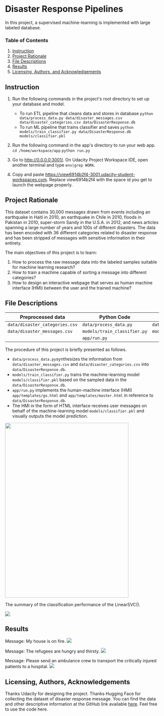 # Disaster Response Pipelines

In this project, a supervised machine-learning is implemented with large labeled database. 

### Table of Contents

1. [Instruction](#instruction)
2. [Project Rationale](#rationale)
3. [File Descriptions](#files)
4. [Results](#results)
5. [Licensing, Authors, and Acknowledgements](#licensing)

## Instruction <a name="instruction"></a>

1. Run the following commands in the project's root directory to set up your database and model.

    - To run ETL pipeline that cleans data and stores in database
        `python data/process_data.py data/disaster_messages.csv data/disaster_categories.csv data/DisasterResponse.db`
    - To run ML pipeline that trains classifier and saves
        `python models/train_classifier.py data/DisasterResponse.db models/classifier.pkl`

2. Run the following command in the app's directory to run your web app.
    `cd /home/workspace/app`
    `python run.py`

3. Go to http://0.0.0.0:3001/. On Udacity Project Workspace IDE, open another terminal and type `env|grep WORK`.
4. Copy and paste https://view6914b2f4-3001.udacity-student-workspaces.com. Replace view6914b2f4 with the space id you get to launch the webpage properly.

## Project Rationale<a name="rationale"></a>

This dataset contains 30,000 messages drawn from events including an earthquake in Haiti in 2010, an earthquake in Chile in 2010, floods in Pakistan in 2010, super-storm Sandy in the U.S.A. in 2012, and news articles spanning a large number of years and 100s of different disasters. The data has been encoded with 36 different categories related to disaster response and has been stripped of messages with sensitive information in their entirety. 

The main objectives of this project is to learn:

1. How to process the raw message data into the labeled samples suitable for machine learning research?
2. How to train a machine capable of sorting a message into different categories?
3. How to design an interactive webpage that serves as human machine interface (HMI) between the user and the trained machine?


## File Descriptions <a name="files"></a>

| Preprocessed data | Python Code | Processed data | HTML |
| --- | --- | --- | --- |
| `data/disaster_categories.csv` | `data/process_data.py` | `data/DisasterResponse.db` | `app/templates/go.html` |
| `data/disaster_messages.csv` | `models/train_classifier.py` | `models/classifier.pkl` | `app/templates/master.html` |
| | `app/run.py` | |

The procedure of this project is briefly presented as follows.

 - `data/process_data.py`synthesizes the information from `data/disaster_messages.csv` and `data/disaster_categories.csv` into `data/DisasterResponse.db`. 
 - `models/train_classifier.py` trains the machine-learning model `models/classifier.pkl` based on the sampled data in the `data/DisasterResponse.db`.
 - `app/run.py` implements the human-machine interface (HMI) `app/templates/go.html` and `app/templates/master.html` in reference to `data/DisasterResponse.db`.
 -  The HMI in the form of HTML interface receives user messages on behalf of the machine-learning model `models/classifier.pkl` and visually outputs the model prediction.


<img src="data/disaster_response.png" width = 404 height = 573>

The summary of the classification performance of the LinearSVC().

<img src="data/LinearSVC_summary.jpg">

## Results<a name="results"></a>

Message: My house is on fire.
<img src="data/house.png">

Message: The refugees are hungry and thirsty.
<img src="data/refugees.png">

Message: Please send an ambulance crew to transport the critically injured patients to a hospital.
<img src="data/hospital.png">

## Licensing, Authors, Acknowledgements<a name="licensing"></a>

Thanks Udacity for designing the project. Thanks Hugging Face for collecting the dataset of disaster response message.  You can find the data and other descriptive information at the GitHub link available [here](https://github.com/huggingface/datasets/tree/master/datasets/disaster_response_messages).  Feel free to use the code here.


